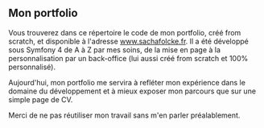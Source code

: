 ## Mon portfolio

Vous trouverez dans ce répertoire le code de mon portfolio, créé from scratch, et disponible à l'adresse www.sachafolcke.fr.
Il a été développé sous Symfony 4 de A à Z par mes soins, de la mise en page à la personnalisation par un back-office 
(lui aussi créé from scratch et 100% personnalisé).

Aujourd'hui, mon portfolio me servira à refléter mon expérience dans le domaine du développement
et à mieux exposer mon parcours que sur une simple page de CV.

Merci de ne pas réutiliser mon travail sans m'en parler préalablement.
